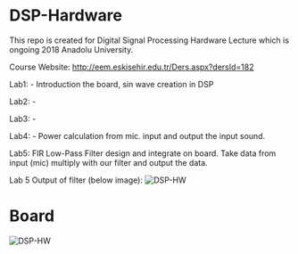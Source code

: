 # DSP-Hardware

This repo is created for Digital Signal Processing Hardware Lecture which is ongoing 2018 Anadolu University. 

Course Website: http://eem.eskisehir.edu.tr/Ders.aspx?dersId=182


Lab1: - Introduction the board, sin wave creation in DSP

Lab2: -

Lab3: -

Lab4: - Power calculation from mic. input and output the input sound.

Lab5: FIR Low-Pass Filter design and integrate on board. Take data from input (mic) multiply with our filter and output the data.

Lab 5 Output of filter (below image):
![DSP-HW](https://github.com/mcagriaksoy/DSP-Hardware-TMS320C6000/blob/master/Lab5/50_son.PNG)




# Board

![DSP-HW](https://github.com/mcagriaksoy/DSP-Hardware-TMS320C6000/blob/master/s-l1600.jpg)

